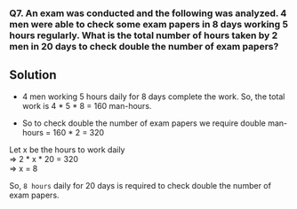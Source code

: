 ### Q7. An exam was conducted and the following was analyzed. 4 men were able to check some exam papers in 8 days working 5 hours regularly. What is the total number of hours taken by 2 men in 20 days to check double the number of exam papers?

## Solution

- 4 men working 5 hours daily for 8 days complete the work. So, the total work is 4 \* 5 \* 8 = 160 man-hours.

- So to check double the number of exam papers we require double man-hours = 160 \* 2 = 320

Let x be the hours to work daily  
=> 2 \* x \* 20 = 320  
=> x = 8

So, `8 hours` daily for 20 days is required to check double the number of exam papers.
